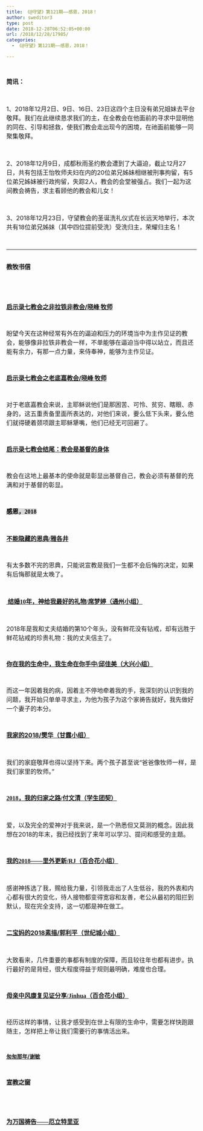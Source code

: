 ```yaml
---
title: 《@守望》第121期——感恩，2018！
author: sweditor3
type: post
date: 2018-12-28T06:52:05+00:00
url: /2018/12/28/17985/
categories:
  - 《@守望》第121期——感恩，2018！

---
```

&nbsp;

<p class="MsoNormal">
  <b><span style="font-size: 12.0pt; font-family: 宋体; mso-ascii-font-family: Calibri; mso-ascii-theme-font: minor-latin; mso-fareast-font-family: 宋体; mso-fareast-theme-font: minor-fareast; mso-hansi-font-family: Calibri; mso-hansi-theme-font: minor-latin;">简讯：</span></b><b></b>
</p>

<p class="MsoNormal">
  <span lang="EN-US" style="font-size: 12.0pt;"> </span>
</p>

<p class="MsoNormal">
  <span lang="EN-US" style="font-size: 12.0pt;">1</span><span style="font-size: 12.0pt; font-family: 宋体; mso-ascii-font-family: Calibri; mso-ascii-theme-font: minor-latin; mso-fareast-font-family: 宋体; mso-fareast-theme-font: minor-fareast; mso-hansi-font-family: Calibri; mso-hansi-theme-font: minor-latin;">、</span><span lang="EN-US" style="font-size: 12.0pt;">2018</span><span style="font-size: 12.0pt; font-family: 宋体; mso-ascii-font-family: Calibri; mso-ascii-theme-font: minor-latin; mso-fareast-font-family: 宋体; mso-fareast-theme-font: minor-fareast; mso-hansi-font-family: Calibri; mso-hansi-theme-font: minor-latin;">年</span><span lang="EN-US" style="font-size: 12.0pt;">12</span><span style="font-size: 12.0pt; font-family: 宋体; mso-ascii-font-family: Calibri; mso-ascii-theme-font: minor-latin; mso-fareast-font-family: 宋体; mso-fareast-theme-font: minor-fareast; mso-hansi-font-family: Calibri; mso-hansi-theme-font: minor-latin;">月</span><span lang="EN-US" style="font-size: 12.0pt;">2</span><span style="font-size: 12.0pt; font-family: 宋体; mso-ascii-font-family: Calibri; mso-ascii-theme-font: minor-latin; mso-fareast-font-family: 宋体; mso-fareast-theme-font: minor-fareast; mso-hansi-font-family: Calibri; mso-hansi-theme-font: minor-latin;">日、</span><span lang="EN-US" style="font-size: 12.0pt;">9</span><span style="font-size: 12.0pt; font-family: 宋体; mso-ascii-font-family: Calibri; mso-ascii-theme-font: minor-latin; mso-fareast-font-family: 宋体; mso-fareast-theme-font: minor-fareast; mso-hansi-font-family: Calibri; mso-hansi-theme-font: minor-latin;">日、</span><span lang="EN-US" style="font-size: 12.0pt;">16</span><span style="font-size: 12.0pt; font-family: 宋体; mso-ascii-font-family: Calibri; mso-ascii-theme-font: minor-latin; mso-fareast-font-family: 宋体; mso-fareast-theme-font: minor-fareast; mso-hansi-font-family: Calibri; mso-hansi-theme-font: minor-latin;">日、</span><span lang="EN-US" style="font-size: 12.0pt;">23</span><span style="font-size: 12.0pt; font-family: 宋体; mso-ascii-font-family: Calibri; mso-ascii-theme-font: minor-latin; mso-fareast-font-family: 宋体; mso-fareast-theme-font: minor-fareast; mso-hansi-font-family: Calibri; mso-hansi-theme-font: minor-latin;">日这四个主日没有弟兄姐妹去平台敬拜。我们在此继续恳求我们的主，在全教会在他面前的寻求中显明他的同在、引导和拯救，使我们教会走出现今的困境，在祂面前能够一同聚集敬拜。</span>
</p>

<p class="MsoNormal">
  <span lang="EN-US" style="font-size: 12.0pt;"> </span>
</p>

<p class="MsoNormal">
  <span lang="EN-US" style="font-size: 12.0pt;">2</span><span style="font-size: 12.0pt; font-family: 宋体; mso-ascii-font-family: Calibri; mso-ascii-theme-font: minor-latin; mso-fareast-font-family: 宋体; mso-fareast-theme-font: minor-fareast; mso-hansi-font-family: Calibri; mso-hansi-theme-font: minor-latin;">、</span><span lang="EN-US" style="font-size: 12.0pt;">2018</span><span style="font-size: 12.0pt; font-family: 宋体; mso-ascii-font-family: Calibri; mso-ascii-theme-font: minor-latin; mso-fareast-font-family: 宋体; mso-fareast-theme-font: minor-fareast; mso-hansi-font-family: Calibri; mso-hansi-theme-font: minor-latin;">年</span><span lang="EN-US" style="font-size: 12.0pt;">12</span><span style="font-size: 12.0pt; font-family: 宋体; mso-ascii-font-family: Calibri; mso-ascii-theme-font: minor-latin; mso-fareast-font-family: 宋体; mso-fareast-theme-font: minor-fareast; mso-hansi-font-family: Calibri; mso-hansi-theme-font: minor-latin;">月</span><span lang="EN-US" style="font-size: 12.0pt;">9</span><span style="font-size: 12.0pt; font-family: 宋体; mso-ascii-font-family: Calibri; mso-ascii-theme-font: minor-latin; mso-fareast-font-family: 宋体; mso-fareast-theme-font: minor-fareast; mso-hansi-font-family: Calibri; mso-hansi-theme-font: minor-latin;">日，成都秋雨圣约教会遭到了大逼迫，截止</span><span lang="EN-US" style="font-size: 12.0pt;">12</span><span style="font-size: 12.0pt; font-family: 宋体; mso-ascii-font-family: Calibri; mso-ascii-theme-font: minor-latin; mso-fareast-font-family: 宋体; mso-fareast-theme-font: minor-fareast; mso-hansi-font-family: Calibri; mso-hansi-theme-font: minor-latin;">月</span><span lang="EN-US" style="font-size: 12.0pt;">27</span><span style="font-size: 12.0pt; font-family: 宋体; mso-ascii-font-family: Calibri; mso-ascii-theme-font: minor-latin; mso-fareast-font-family: 宋体; mso-fareast-theme-font: minor-fareast; mso-hansi-font-family: Calibri; mso-hansi-theme-font: minor-latin;">日，共有包括王怡牧师夫妇在内的</span><span lang="EN-US" style="font-size: 12.0pt;">20</span><span style="font-size: 12.0pt; font-family: 宋体; mso-ascii-font-family: Calibri; mso-ascii-theme-font: minor-latin; mso-fareast-font-family: 宋体; mso-fareast-theme-font: minor-fareast; mso-hansi-font-family: Calibri; mso-hansi-theme-font: minor-latin;">位弟兄姊妹相继被刑事拘留，有</span><span lang="EN-US" style="font-size: 12.0pt;">5</span><span style="font-size: 12.0pt; font-family: 宋体; mso-ascii-font-family: Calibri; mso-ascii-theme-font: minor-latin; mso-fareast-font-family: 宋体; mso-fareast-theme-font: minor-fareast; mso-hansi-font-family: Calibri; mso-hansi-theme-font: minor-latin;">位弟兄姊妹被行政拘留，失踪</span><span lang="EN-US" style="font-size: 12.0pt;">2</span><span style="font-size: 12.0pt; font-family: 宋体; mso-ascii-font-family: Calibri; mso-ascii-theme-font: minor-latin; mso-fareast-font-family: 宋体; mso-fareast-theme-font: minor-fareast; mso-hansi-font-family: Calibri; mso-hansi-theme-font: minor-latin;">人，教会的会堂被强占。我们一起为这间教会祷告，求主看顾他的教会和儿女！</span>
</p>

<p class="MsoNormal">
  <span lang="EN-US" style="font-size: 12.0pt;"> </span>
</p>

<p class="MsoNormal">
  <span lang="EN-US" style="font-size: 12.0pt;">3</span><span style="font-size: 12.0pt; font-family: 宋体; mso-ascii-font-family: Calibri; mso-ascii-theme-font: minor-latin; mso-fareast-font-family: 宋体; mso-fareast-theme-font: minor-fareast; mso-hansi-font-family: Calibri; mso-hansi-theme-font: minor-latin;">、</span><span lang="EN-US" style="font-size: 12.0pt;">2018</span><span style="font-size: 12.0pt; font-family: 宋体; mso-ascii-font-family: Calibri; mso-ascii-theme-font: minor-latin; mso-fareast-font-family: 宋体; mso-fareast-theme-font: minor-fareast; mso-hansi-font-family: Calibri; mso-hansi-theme-font: minor-latin;">年</span><span lang="EN-US" style="font-size: 12.0pt;">12</span><span style="font-size: 12.0pt; font-family: 宋体; mso-ascii-font-family: Calibri; mso-ascii-theme-font: minor-latin; mso-fareast-font-family: 宋体; mso-fareast-theme-font: minor-fareast; mso-hansi-font-family: Calibri; mso-hansi-theme-font: minor-latin;">月</span><span lang="EN-US" style="font-size: 12.0pt;">23</span><span style="font-size: 12.0pt; font-family: 宋体; mso-ascii-font-family: Calibri; mso-ascii-theme-font: minor-latin; mso-fareast-font-family: 宋体; mso-fareast-theme-font: minor-fareast; mso-hansi-font-family: Calibri; mso-hansi-theme-font: minor-latin;">日，守望教会的圣诞洗礼仪式在长远天地举行，本次共有</span><span lang="EN-US" style="font-size: 12.0pt;">18</span><span style="font-size: 12.0pt; font-family: 宋体; mso-ascii-font-family: Calibri; mso-ascii-theme-font: minor-latin; mso-fareast-font-family: 宋体; mso-fareast-theme-font: minor-fareast; mso-hansi-font-family: Calibri; mso-hansi-theme-font: minor-latin;">位弟兄姊妹（其中四位提前受洗）受洗归主，荣耀归主名！</span>
</p>

<p class="MsoNormal">
  <span lang="EN-US" style="font-size: 12.0pt;"> </span>
</p>

* * *

<p class="MsoNormal">
  <b><span style="font-size: 12.0pt; font-family: 宋体; mso-ascii-font-family: Calibri; mso-ascii-theme-font: minor-latin; mso-fareast-font-family: 宋体; mso-fareast-theme-font: minor-fareast; mso-hansi-font-family: Calibri; mso-hansi-theme-font: minor-latin; background: #D9D9D9; mso-shading: white; mso-pattern: gray-15 auto;"><br /> 教牧书信</span></b><b></b>
</p>

<p class="MsoNormal">
  <span lang="EN-US" style="font-size: 12.0pt;"> </span>
</p>

<p class="MsoNormal">
  <b><span lang="EN-US" style="font-size: 12.0pt;"> </span></b>
</p>

<p class="MsoNormal">
  <a href="/2018/12/27/启示录七教会之非拉铁非教会/"><strong><span style="font-size: 12.0pt; font-family: 宋体; mso-ascii-font-family: Calibri; mso-ascii-theme-font: minor-latin; mso-fareast-font-family: 宋体; mso-fareast-theme-font: minor-fareast; mso-hansi-font-family: Calibri; mso-hansi-theme-font: minor-latin;">启示录七教会之非拉铁非教会</span><span lang="EN-US" style="font-size: 12.0pt;">/</span><span style="font-size: 12.0pt; font-family: 宋体; mso-ascii-font-family: Calibri; mso-ascii-theme-font: minor-latin; mso-fareast-font-family: 宋体; mso-fareast-theme-font: minor-fareast; mso-hansi-font-family: Calibri; mso-hansi-theme-font: minor-latin;">晓峰</span> </strong><span style="font-size: 12.0pt; font-family: 宋体; mso-ascii-font-family: Calibri; mso-ascii-theme-font: minor-latin; mso-fareast-font-family: 宋体; mso-fareast-theme-font: minor-fareast; mso-hansi-font-family: Calibri; mso-hansi-theme-font: minor-latin;"><strong>牧师</strong></span></a><b></b>
</p>

<p class="MsoNormal">
  <span lang="EN-US" style="font-size: 12.0pt; font-family: 宋体;"> </span>
</p>

<p class="MsoNormal">
  <span style="font-size: 12pt;">盼望今天在这种经常有外在的逼迫和压力的环境当中为主作见证的教会，能够像非拉铁非教会一样，不单能够在逼迫当中得以站立，而且还能有余力，有那一点力量，来侍奉神，能够为主作见证。</span>
</p>

<p class="MsoNormal">
  <span lang="EN-US" style="font-size: 12.0pt; font-family: 宋体;"> </span>
</p>

<p class="MsoNormal" align="left">
  <a href="/2018/12/27/启示录七教会之老底嘉教会/"><strong><span style="font-size: 12.0pt; font-family: 宋体; mso-ascii-font-family: Calibri; mso-ascii-theme-font: minor-latin; mso-fareast-font-family: 宋体; mso-fareast-theme-font: minor-fareast; mso-hansi-font-family: Calibri; mso-hansi-theme-font: minor-latin;">启示录七教会之老底嘉教会</span><span lang="EN-US" style="font-size: 12.0pt;">/</span><span style="font-size: 12.0pt; font-family: 宋体; mso-ascii-font-family: Calibri; mso-ascii-theme-font: minor-latin; mso-fareast-font-family: 宋体; mso-fareast-theme-font: minor-fareast; mso-hansi-font-family: Calibri; mso-hansi-theme-font: minor-latin;">晓峰</span> </strong><span style="font-size: 12.0pt; font-family: 宋体; mso-ascii-font-family: Calibri; mso-ascii-theme-font: minor-latin; mso-fareast-font-family: 宋体; mso-fareast-theme-font: minor-fareast; mso-hansi-font-family: Calibri; mso-hansi-theme-font: minor-latin;"><strong>牧师</strong></span></a><b></b>
</p>

<p class="MsoNormal">
  <span lang="EN-US" style="font-size: 12.0pt; font-family: 宋体;"> </span>
</p>

<p class="MsoNormal">
  <span style="font-size: 12pt;">对于老底嘉教会来说，主耶稣说他们是那困苦、可怜、贫穷、瞎眼、赤身的，这五重责备里面所表达的，对他们来说，要么低下头来，要么他们就得硬着颈项跟主耶稣犟嘴，他们已经无可回避了。</span>
</p>

<p class="MsoNormal">
  <span lang="EN-US" style="font-size: 12.0pt; font-family: 宋体;"> </span>
</p>

<p class="MsoNormal">
  <strong><a href="/2018/12/27/启示录七教会之结尾教会是基督的身体/"><span style="font-size: 12.0pt; font-family: 宋体;">启示录七教会结尾：教会是基督的身体</span></a></strong>
</p>

<p class="MsoNormal">
  <span lang="EN-US" style="font-size: 12.0pt; font-family: 宋体;"> </span>
</p>

<p class="MsoNormal">
  <span style="font-size: 12pt;">教会在这地上最基本的使命就是彰显出基督自己，教会必须有基督的充满和对于基督的彰显。</span>
</p>

<p class="MsoNormal" align="left">
  <b><span lang="EN-US" style="font-size: 12.0pt; font-family: 宋体; mso-bidi-font-family: PingFangSC-Regular; color: #353535; mso-font-kerning: 0pt;"> </span></b>
</p>

<p class="MsoNormal" align="left">
  <b><span style="font-size: 12.0pt; font-family: 宋体; mso-fareast-font-family: 宋体; mso-fareast-theme-font: minor-fareast; mso-bidi-font-family: 宋体; color: black; background: #D9D9D9; mso-shading: white; mso-pattern: gray-15 auto;">感恩，<span lang="EN-US">2018</span></span></b>
</p>

<p class="MsoNormal" align="left">
  <b><span lang="EN-US" style="font-size: 12.0pt; mso-bidi-font-size: 11.0pt;"> </span></b>
</p>

<p class="MsoNormal" align="left">
  <a href="/2018/12/27/不能隐藏的恩典/"><strong><span style="font-size: 12.0pt; font-family: 宋体;">不能隐藏的恩典<span lang="EN-US">/</span></span><span style="font-size: 12.0pt; font-family: 宋体;">雅各井</span></strong></a>
</p>

<p class="MsoNormal" align="left">
  <b><span lang="EN-US" style="font-size: 12.0pt; mso-bidi-font-size: 11.0pt; font-family: 楷体;"> </span></b>
</p>

<p class="MsoNormal" align="left">
  <span style="font-size: 12pt;">有太多数不完的恩典，只能说宣教是我们一生都不会后悔的决定，如果有后悔那就是太晚了。</span>
</p>

<p class="MsoNormal" align="left">
  <b><span lang="EN-US" style="font-size: 12.0pt; mso-bidi-font-size: 11.0pt;"> </span></b>
</p>

<p class="MsoNormal">
  <strong><a href="/2018/12/27/结婚10年神给我最好的礼物/"><span lang="EN-US" style="font-size: 12.0pt; mso-bidi-font-size: 11.0pt;"> </span><span style="font-size: 12.0pt; font-family: 宋体;">结婚<span lang="EN-US">10</span>年，神给我最好的礼物<span lang="EN-US">/</span></span><span style="font-size: 12.0pt; font-family: 宋体;">席梦婷（通州小组）</span></a></strong>
</p>

<p class="MsoNormal">
  <b><span lang="EN-US" style="font-size: 12.0pt; mso-bidi-font-size: 11.0pt;"> </span></b>
</p>

<p class="MsoNormal">
  <span style="font-size: 12pt;">2018年是我和丈夫结婚的第10个年头，没有鲜花没有钻戒，却有远胜于鲜花钻戒的珍贵礼物：我的丈夫信主了。</span>
</p>

&nbsp;

<p class="MsoNormal">
  <strong><a href="/2018/12/27/你在我的生命中我生命在你手中/"><span style="font-size: 12.0pt; font-family: 宋体; mso-ascii-theme-font: minor-fareast; mso-fareast-font-family: 宋体; mso-fareast-theme-font: minor-fareast; mso-hansi-theme-font: minor-fareast;">你在我的生命中，我生命在你手中<span lang="EN-US">/</span></span><span style="font-size: 12.0pt; font-family: 宋体; mso-ascii-theme-font: minor-fareast; mso-fareast-font-family: 宋体; mso-fareast-theme-font: minor-fareast; mso-hansi-theme-font: minor-fareast;">邱佳美（大兴小组）</span></a></strong>
</p>

<p class="MsoNormal" align="left">
  <span lang="EN-US" style="font-size: 12.0pt; font-family: 宋体; mso-ascii-theme-font: minor-fareast; mso-fareast-font-family: 宋体; mso-fareast-theme-font: minor-fareast; mso-hansi-theme-font: minor-fareast;"> </span>
</p>

<p class="MsoNormal">
  <span style="font-size: 12pt;">而这一年因着我的病，因着主不停地牵着我的手，我深刻的认识到我的问题，我开始只单单寻求主，为他为孩子为这个家祷告就好，我先做好一个妻子的本分。</span>
</p>

<p class="MsoNormal">
  <span lang="EN-US" style="font-size: 12.0pt; font-family: 楷体;"> </span>
</p>

<p class="MsoNormal">
  <strong><a href="/2018/12/27/我家的2018/"><span style="font-size: 12.0pt; font-family: 宋体; mso-ascii-font-family: Calibri; mso-ascii-theme-font: minor-latin; mso-fareast-font-family: 宋体; mso-fareast-theme-font: minor-fareast; mso-hansi-font-family: Calibri; mso-hansi-theme-font: minor-latin;">我家的</span><span lang="EN-US" style="font-size: 12.0pt;">2018/</span><span style="font-size: 12.0pt; font-family: 宋体; mso-ascii-font-family: Calibri; mso-ascii-theme-font: minor-latin; mso-fareast-font-family: 宋体; mso-fareast-theme-font: minor-fareast; mso-hansi-font-family: Calibri; mso-hansi-theme-font: minor-latin;">樊华（甘露小组）</span></a></strong><b></b>
</p>

<p class="MsoNormal">
  <span lang="EN-US" style="font-size: 12.0pt;"> </span>
</p>

<p class="MsoNormal">
  <span style="font-size: 12pt;">我们的家庭敬拜也得以坚持下来。两个孩子甚至说“爸爸像牧师一样，是我们家里的牧师。”</span>
</p>

<p class="MsoNormal">
  <span lang="EN-US" style="font-size: 12.0pt; font-family: 楷体;"> </span>
</p>

<p class="MsoNormal" align="left">
  <strong><a href="/2018/12/27/2018我的归家之路/"><span lang="EN-US" style="font-size: 12.0pt; font-family: 宋体;">2018</span><span style="font-size: 12.0pt; font-family: 宋体;">，我的归家之路<span lang="EN-US">/</span></span><span style="font-size: 12.0pt; font-family: 宋体;">付文清（学生团契）</span></a></strong>
</p>

<p class="MsoNormal">
  <span lang="EN-US" style="font-size: 12.0pt; mso-bidi-font-size: 11.0pt;"> </span>
</p>

<p class="MsoNormal">
  <span style="font-size: 12pt;">爱，以及完全的爱神对于我来说，是一个熟悉但又莫测的概念。因此我想在2018的年末，我已经找到了来年可以学习、提问和感受的主题。</span>
</p>

<p class="MsoNormal">
  <b><span lang="EN-US" style="font-size: 12.0pt; font-family: 宋体; mso-ascii-theme-font: minor-fareast; mso-fareast-font-family: 宋体; mso-fareast-theme-font: minor-fareast; mso-hansi-theme-font: minor-fareast;"> </span></b>
</p>

<p class="MsoNormal">
  <strong><a href="/2018/12/27/我的2018里外更新/"><span style="font-size: 12.0pt; font-family: 宋体; mso-ascii-theme-font: minor-fareast; mso-fareast-font-family: 宋体; mso-fareast-theme-font: minor-fareast; mso-hansi-theme-font: minor-fareast;">我的<span lang="EN-US">2018</span>——里外更新<span lang="EN-US">/</span></span><span style="font-size: 12.0pt; font-family: 宋体; mso-ascii-theme-font: minor-fareast; mso-fareast-font-family: 宋体; mso-fareast-theme-font: minor-fareast; mso-hansi-theme-font: minor-fareast;">RJ（百合花小组）</span></a></strong>
</p>

<p class="MsoNormal">
  <span lang="EN-US" style="font-size: 12.0pt; mso-bidi-font-size: 11.0pt;"> </span>
</p>

<p class="MsoNormal">
  <span style="font-size: 12pt;">感谢神拣选了我，赐给我力量，引领我走出了人生低谷，我的外表和内心都有很大的变化，待人接物都变得宽容和友善，老公从最初的阻拦到默认，现在完全支持，这一切都是神在做工。</span>
</p>

<p class="MsoNormal">
  <span lang="EN-US" style="font-size: 12.0pt; font-family: 宋体;"> </span>
</p>

<p class="MsoNormal" align="left">
  <strong><a href="/2018/12/27/二宝妈的2018素描/"><span style="font-size: 12.0pt; mso-bidi-font-size: 11.0pt; font-family: 宋体; mso-ascii-font-family: Calibri; mso-ascii-theme-font: minor-latin; mso-fareast-font-family: 宋体; mso-fareast-theme-font: minor-fareast; mso-hansi-font-family: Calibri; mso-hansi-theme-font: minor-latin;">二宝妈的</span><span lang="EN-US" style="font-size: 12.0pt; mso-bidi-font-size: 11.0pt;">2018</span><span style="font-size: 12.0pt; mso-bidi-font-size: 11.0pt; font-family: 宋体; mso-ascii-font-family: Calibri; mso-ascii-theme-font: minor-latin; mso-fareast-font-family: 宋体; mso-fareast-theme-font: minor-fareast; mso-hansi-font-family: Calibri; mso-hansi-theme-font: minor-latin;">素描</span><span lang="EN-US" style="font-size: 12.0pt; mso-bidi-font-size: 11.0pt;">/</span><span style="font-size: 12.0pt; mso-bidi-font-size: 11.0pt; font-family: 宋体; mso-ascii-font-family: Calibri; mso-ascii-theme-font: minor-latin; mso-fareast-font-family: 宋体; mso-fareast-theme-font: minor-fareast; mso-hansi-font-family: Calibri; mso-hansi-theme-font: minor-latin;">郭利平（世纪城小组）</span></a></strong><b></b>
</p>

<p class="MsoNormal">
  <span lang="EN-US" style="font-size: 12.0pt; mso-bidi-font-size: 11.0pt;"> </span>
</p>

<p class="MsoNormal">
  <span style="font-size: 12pt;">大致看来，几件重要的事都有制度的保障，而且较往年也都有进步。执行最好的是背经，很大程度得益于规则最明确，难度也合理。</span>
</p>

<p class="MsoNormal">
  <strong><span lang="EN-US" style="font-size: 12.0pt; font-family: 楷体;"> </span></strong>
</p>

<p class="MsoNormal">
  <strong><a href="/2018/12/27/感恩2018母亲中风康复见证分享/"><span style="font-size: 12.0pt; font-family: 宋体; mso-ascii-theme-font: major-fareast; mso-fareast-theme-font: major-fareast; mso-hansi-theme-font: major-fareast;">母亲中风康复见证分享<span lang="EN-US">/Jinhua</span></span><span style="font-size: 12.0pt; font-family: 宋体; mso-ascii-theme-font: minor-fareast; mso-fareast-font-family: 宋体; mso-fareast-theme-font: minor-fareast; mso-hansi-theme-font: minor-fareast;">（百合花小组）</span></a></strong><b></b>
</p>

<p class="MsoNormal">
  <span lang="EN-US" style="font-size: 12.0pt; font-family: 楷体;"> </span>
</p>

<p class="MsoNormal">
  <span style="font-size: 12pt;">经历这样的事情，让我才感受到在世上有限的生命中，需要怎样快跑跟随主，怎样把上帝让我们需要行的事情活出来。</span>
</p>

&nbsp;

**[匆匆那年/谢敏][1]**

<p class="MsoNormal">
  <span style="font-size: 12pt;"><b><span lang="EN-US" style="font-family: 楷体;"> </span></b></span>
</p>

<p class="MsoNormal">
  <b><span style="font-size: 12.0pt; font-family: 宋体; mso-ascii-font-family: Calibri; mso-ascii-theme-font: minor-latin; mso-fareast-font-family: 宋体; mso-fareast-theme-font: minor-fareast; mso-hansi-font-family: Calibri; mso-hansi-theme-font: minor-latin; background: #D9D9D9; mso-shading: white; mso-pattern: gray-15 auto;">宣教之窗</span></b><b></b>
</p>

<p class="MsoNormal">
  <b><span lang="EN-US" style="font-size: 12.0pt;"> </span></b>
</p>

<p class="MsoNormal">
  <b><span lang="EN-US" style="font-size: 12.0pt; font-family: 宋体; mso-ascii-theme-font: minor-fareast; mso-fareast-font-family: 宋体; mso-fareast-theme-font: minor-fareast; mso-hansi-theme-font: minor-fareast;"> </span></b>
</p>

<p class="MsoNormal">
  <strong><a href="/2018/12/27/为万国祷告厄立特里亚/"><span style="font-size: 12.0pt; font-family: 宋体; mso-ascii-theme-font: minor-fareast; mso-fareast-font-family: 宋体; mso-fareast-theme-font: minor-fareast; mso-hansi-theme-font: minor-fareast;">为万国祷告——厄立特里亚</span></a></strong>
</p>

 [1]: /2018/12/27/匆匆那年/